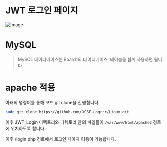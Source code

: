# JWT 로그인 페이지

![image](https://github.com/user-attachments/assets/565d3127-5bc6-4a1b-abf3-908f19b23909)

# MySQL
> MySQL 데이터베이스는 Board1의 데이터베이스, 테이블을 함께 사용하면 됩니다.

# apache 적용
아래의 명령어를 통해 코드 git clone을 진행합니다.
```bash
sudo git clone https://github.com/OCSF-Logrrr/Linux.git
```
이후 JWT_Login 디렉토리와 디렉토리 안의 파일들이 `/var/www/html/apache2` 경로에 위치하도록 합니다.

이후 /login.php 경로에서 로그인 페이지 이용이 가능합니다.
